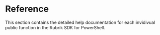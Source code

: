 # Reference

This section contains the detailed help documentation for each invidivual public function in the Rubrik SDK for PowerShell.

